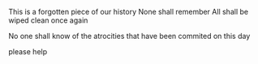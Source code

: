 This is a forgotten piece of our history
None shall remember
All shall be wiped clean once again



















No one shall know of the atrocities that have been commited on this day



































please help
